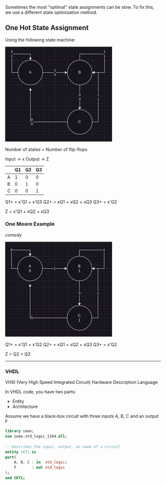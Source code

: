 Sometimes the most "optimal" state assignments can be slow. To fix this, we use a different state optimization method.

## One Hot State Assignment

Using the following state machine:

![](Images/Class10_1.png)

Number of states = Number of flip-flops

Input -> x
Output -> Z

|     | Q1  | Q2  | Q3  |
| --- | --- | --- | --- |
| A   | 1   | 0   | 0   |
| B   | 0   | 1   | 0   |
| C   | 0   | 0   | 1   |

Q1+ = x'Q1 + x'Q3
Q2+ = xQ1 + xQ2 + xQ3
Q3+ = x'Q2

Z = x'Q1 + xQ2 + xQ3

### One Moore Example
*comedy*

![](Images/Class10_2.png)

Q1+ = x'Q1 + x'Q2
Q2+ = xQ1 + xQ2 + xQ3
Q3+ = x'Q2

Z = Q2 + Q3

---

### VHDL
VHSI (Very High Speed Integrated Circuit) Hardware Description Language

In VHDL code, you have two parts:
- Entity
- Architecture

Assume we have a black-box circuit with three inputs A, B, C and an output F

```vhdl
library ieee;
use ieee.std_logic_1164.all;

-- Describes the input, output, an name of a circuit
entity CKT1 is
port(
	A, B, C : in  std_logic;
	F       : out std_logic
);
end CKT1;
```
